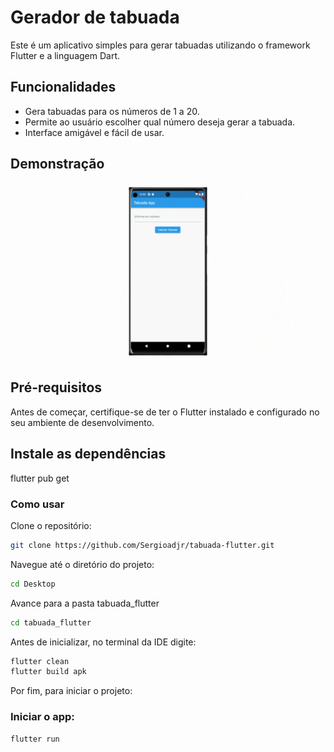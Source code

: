 # Gerador de tabuada

Este é um aplicativo simples para gerar tabuadas utilizando o framework Flutter e a linguagem Dart.

## Funcionalidades

- Gera tabuadas para os números de 1 a 20.
- Permite ao usuário escolher qual número deseja gerar a tabuada.
- Interface amigável e fácil de usar.

## Demonstração

![Alt Text](./web/assets/tabuada_flutter.gif)

## Pré-requisitos

Antes de começar, certifique-se de ter o Flutter instalado e configurado no seu ambiente de desenvolvimento.

## Instale as dependências
flutter pub get

### Como usar
Clone o repositório:
```bash
git clone https://github.com/Sergioadjr/tabuada-flutter.git
```
Navegue até o diretório do projeto:
```bash
cd Desktop
```
Avance para a pasta tabuada_flutter 
```bash
cd tabuada_flutter
```
Antes de inicializar, no terminal da IDE digite:
```bash
flutter clean
flutter build apk
```
Por fim, para iniciar o projeto:

### Iniciar o app:
```bash
flutter run
```